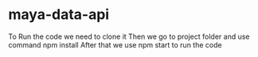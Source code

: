 # maya-data-api
To Run the code we need to clone it
Then we go to project folder and use command
  npm install
  After that we use npm start to run the code
